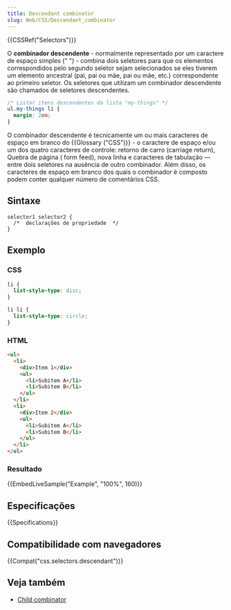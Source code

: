 ```yaml
---
title: Descendant combinator
slug: Web/CSS/Descendant_combinator
---
```


{{CSSRef("Selectors")}}

O **combinador descendente** - normalmente representado por um caractere de espaço simples (" ") - combina dois seletores para que os elementos correspondidos pelo segundo seletor sejam selecionados se eles tiverem um elemento ancestral (pai, pai ou mãe, pai ou mãe, etc.) correspondente ao primeiro seletor. Os seletores que utilizam um combinador descendente são chamados de seletores descendentes.

```css
/* Listar itens descendentes da lista "my-things" */
ul.my-things li {
  margin: 2em;
}
```

O combinador descendente é tecnicamente um ou mais caracteres de espaço em branco do {{Glossary ("CSS")}} - o caractere de espaço e/ou um dos quatro caracteres de controle: retorno de carro (carriage return), Quebra de página ( form feed), nova linha e caracteres de tabulação — entre dois seletores na ausência de outro combinador. Além disso, os caracteres de espaço em branco dos quais o combinador é composto podem conter qualquer número de comentários CSS.

## Sintaxe

```
selector1 selector2 {
  /*  declarações de propriedade  */
}
```

## Exemplo

### CSS

```css
li {
  list-style-type: disc;
}

li li {
  list-style-type: circle;
}
```

### HTML

```html
<ul>
  <li>
    <div>Item 1</div>
    <ul>
      <li>Subitem A</li>
      <li>Subitem B</li>
    </ul>
  </li>
  <li>
    <div>Item 2</div>
    <ul>
      <li>Subitem A</li>
      <li>Subitem B</li>
    </ul>
  </li>
</ul>
```

### Resultado

{{EmbedLiveSample("Example", "100%", 160)}}

## Especificações

{{Specifications}}

## Compatibilidade com navegadores

{{Compat("css.selectors.descendant")}}

## Veja também

- [Child combinator](/pt-BR/docs/Web/CSS/Child_combinator)
